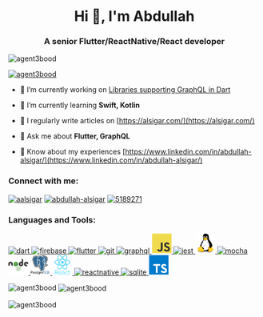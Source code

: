 <h1 align="center">Hi 👋, I'm Abdullah</h1>
<h3 align="center">A senior Flutter/ReactNative/React developer</h3>

<p align="left"> <img src="https://komarev.com/ghpvc/?username=agent3bood&label=Profile%20views&color=0e75b6&style=flat" alt="agent3bood" /> </p>

<p align="left"> <a href="https://github.com/ryo-ma/github-profile-trophy"><img src="https://github-profile-trophy.vercel.app/?username=agent3bood" alt="agent3bood" /></a> </p>

- 🔭 I’m currently working on [Libraries supporting GraphQL in Dart](https://github.com/gql-dart/gql)

- 🌱 I’m currently learning **Swift, Kotlin**

- 📝 I regularly write articles on [https://alsigar.com/](https://alsigar.com/)

- 💬 Ask me about **Flutter, GraphQL**

- 📄 Know about my experiences [https://www.linkedin.com/in/abdullah-alsigar/](https://www.linkedin.com/in/abdullah-alsigar/)

<h3 align="left">Connect with me:</h3>
<p align="left">
<a href="https://twitter.com/aalsigar" target="blank"><img align="center" src="https://cdn.jsdelivr.net/npm/simple-icons@3.0.1/icons/twitter.svg" alt="aalsigar" height="30" width="40" /></a>
<a href="https://linkedin.com/in/abdullah-alsigar" target="blank"><img align="center" src="https://cdn.jsdelivr.net/npm/simple-icons@3.0.1/icons/linkedin.svg" alt="abdullah-alsigar" height="30" width="40" /></a>
<a href="https://stackoverflow.com/users/5189271" target="blank"><img align="center" src="https://cdn.jsdelivr.net/npm/simple-icons@3.0.1/icons/stackoverflow.svg" alt="5189271" height="30" width="40" /></a>
</p>

<h3 align="left">Languages and Tools:</h3>
<p align="left"> <a href="https://dart.dev" target="_blank"> <img src="https://www.vectorlogo.zone/logos/dartlang/dartlang-icon.svg" alt="dart" width="40" height="40"/> </a> <a href="https://firebase.google.com/" target="_blank"> <img src="https://www.vectorlogo.zone/logos/firebase/firebase-icon.svg" alt="firebase" width="40" height="40"/> </a> <a href="https://flutter.dev" target="_blank"> <img src="https://www.vectorlogo.zone/logos/flutterio/flutterio-icon.svg" alt="flutter" width="40" height="40"/> </a> <a href="https://git-scm.com/" target="_blank"> <img src="https://www.vectorlogo.zone/logos/git-scm/git-scm-icon.svg" alt="git" width="40" height="40"/> </a> <a href="https://graphql.org" target="_blank"> <img src="https://www.vectorlogo.zone/logos/graphql/graphql-icon.svg" alt="graphql" width="40" height="40"/> </a> <a href="https://developer.mozilla.org/en-US/docs/Web/JavaScript" target="_blank"> <img src="https://raw.githubusercontent.com/devicons/devicon/master/icons/javascript/javascript-original.svg" alt="javascript" width="40" height="40"/> </a> <a href="https://jestjs.io" target="_blank"> <img src="https://www.vectorlogo.zone/logos/jestjsio/jestjsio-icon.svg" alt="jest" width="40" height="40"/> </a> <a href="https://www.linux.org/" target="_blank"> <img src="https://raw.githubusercontent.com/devicons/devicon/master/icons/linux/linux-original.svg" alt="linux" width="40" height="40"/> </a> <a href="https://mochajs.org" target="_blank"> <img src="https://www.vectorlogo.zone/logos/mochajs/mochajs-icon.svg" alt="mocha" width="40" height="40"/> </a> <a href="https://nodejs.org" target="_blank"> <img src="https://raw.githubusercontent.com/devicons/devicon/master/icons/nodejs/nodejs-original-wordmark.svg" alt="nodejs" width="40" height="40"/> </a> <a href="https://www.postgresql.org" target="_blank"> <img src="https://raw.githubusercontent.com/devicons/devicon/master/icons/postgresql/postgresql-original-wordmark.svg" alt="postgresql" width="40" height="40"/> </a> <a href="https://reactjs.org/" target="_blank"> <img src="https://raw.githubusercontent.com/devicons/devicon/master/icons/react/react-original-wordmark.svg" alt="react" width="40" height="40"/> </a> <a href="https://reactnative.dev/" target="_blank"> <img src="https://reactnative.dev/img/header_logo.svg" alt="reactnative" width="40" height="40"/> </a> <a href="https://www.sqlite.org/" target="_blank"> <img src="https://www.vectorlogo.zone/logos/sqlite/sqlite-icon.svg" alt="sqlite" width="40" height="40"/> </a> <a href="https://www.typescriptlang.org/" target="_blank"> <img src="https://raw.githubusercontent.com/devicons/devicon/master/icons/typescript/typescript-original.svg" alt="typescript" width="40" height="40"/> </a> </p>

<p><img align="left" src="https://github-readme-stats.vercel.app/api/top-langs?username=agent3bood&show_icons=true&locale=en&layout=compact" alt="agent3bood" /></p>

<p>&nbsp;<img align="center" src="https://github-readme-stats.vercel.app/api?username=agent3bood&show_icons=true&locale=en" alt="agent3bood" /></p>

<p><img align="center" src="https://github-readme-streak-stats.herokuapp.com/?user=agent3bood&" alt="agent3bood" /></p>

